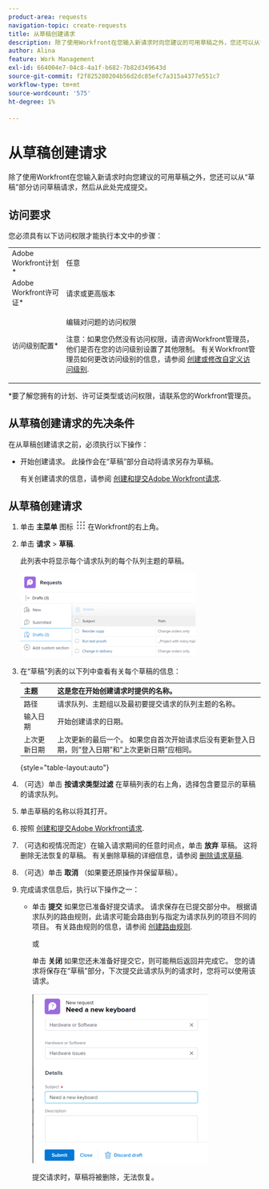 ```yaml
---
product-area: requests
navigation-topic: create-requests
title: 从草稿创建请求
description: 除了使用Workfront在您输入新请求时向您建议的可用草稿之外，您还可以从“草稿”部分访问草稿请求，然后从此处完成提交。
author: Alina
feature: Work Management
exl-id: 664004e7-04c8-4a1f-b682-7b82d349643d
source-git-commit: f2f825280204b56d2dc85efc7a315a4377e551c7
workflow-type: tm+mt
source-wordcount: '575'
ht-degree: 1%

---
```


# 从草稿创建请求

除了使用Workfront在您输入新请求时向您建议的可用草稿之外，您还可以从“草稿”部分访问草稿请求，然后从此处完成提交。

## 访问要求

您必须具有以下访问权限才能执行本文中的步骤：

<table style="table-layout:auto"> 
 <col> 
 <col> 
 <tbody> 
  <tr> 
   <td role="rowheader">Adobe Workfront计划*</td> 
   <td> <p>任意 </p> </td> 
  </tr> 
  <tr> 
   <td role="rowheader">Adobe Workfront许可证*</td> 
   <td> <p>请求或更高版本</p> </td> 
  </tr> 
  <tr> 
   <td role="rowheader">访问级别配置*</td> 
   <td> <p>编辑对问题的访问权限</p> <p>注意：如果您仍然没有访问权限，请咨询Workfront管理员，他们是否在您的访问级别设置了其他限制。 有关Workfront管理员如何更改访问级别的信息，请参阅 <a href="../../../administration-and-setup/add-users/configure-and-grant-access/create-modify-access-levels.md" class="MCXref xref">创建或修改自定义访问级别</a>.</p> </td> 
  </tr> 
 </tbody> 
</table>

&#42;要了解您拥有的计划、许可证类型或访问权限，请联系您的Workfront管理员。

## 从草稿创建请求的先决条件

在从草稿创建请求之前，必须执行以下操作： 

* 开始创建请求。 此操作会在“草稿”部分自动将请求另存为草稿。

   有关创建请求的信息，请参阅 [创建和提交Adobe Workfront请求](../../../manage-work/requests/create-requests/create-submit-requests.md).

## 从草稿创建请求

1. 单击 **主菜单** 图标 ![](assets/main-menu-icon.png) 在Workfront的右上角。
1. 单击 **请求** > **草稿**.

   此列表中将显示每个请求队列的每个队列主题的草稿。

   ![](assets/nwe-drafts-section-with-list-of-drafts-350x169.png)

1. 在“草稿”列表的以下列中查看有关每个草稿的信息：

   | 主题 | 这是您在开始创建请求时提供的名称。 |
   |---|---|
   | 路径 | 请求队列、主题组以及最初要提交请求的队列主题的名称。 |
   | 输入日期 | 开始创建请求的日期。 |
   | 上次更新日期 | 上次更新的最后一个。 如果您自首次开始请求后没有更新登入日期，则“登入日期”和“上次更新日期”应相同。 |

   {style=&quot;table-layout:auto&quot;}

1. （可选）单击 **按请求类型过滤** 在草稿列表的右上角，选择包含要显示的草稿的请求队列。
1. 单击草稿的名称以将其打开。
1. 按照 [创建和提交Adobe Workfront请求](../../../manage-work/requests/create-requests/create-submit-requests.md).
1. （可选和视情况而定）在输入请求期间的任意时间点，单击 **放弃** 草稿。 这将删除无法恢复的草稿。 有关删除草稿的详细信息，请参阅 [删除请求草稿](../../../manage-work/requests/create-requests/delete-request-draft.md).

1. （可选）单击 **取消** （如果要还原操作并保留草稿）。

1. 完成请求信息后，执行以下操作之一：

   * 单击 **提交** 如果您已准备好提交请求。 请求保存在已提交部分中。 根据请求队列的路由规则，此请求可能会路由到与指定为请求队列的项目不同的项目。 有关路由规则的信息，请参阅 [创建路由规则](../../../manage-work/requests/create-and-manage-request-queues/create-routing-rules.md).

      或

      单击 **关闭** 如果您还未准备好提交它，则可能稍后返回并完成它。 您的请求将保存在“草稿”部分，下次提交此请求队列的请求时，您将可以使用该请求。

      ![](assets/nwe-submit-close-discard-draft-buttons-on-new-request-350x340.png)

      提交请求时，草稿将被删除，无法恢复。
